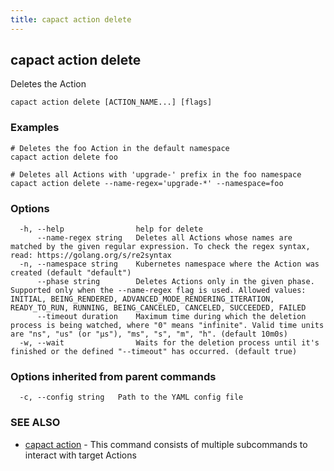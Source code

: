 ```yaml
---
title: capact action delete
---
```


## capact action delete

Deletes the Action

```
capact action delete [ACTION_NAME...] [flags]
```

### Examples

```
# Deletes the foo Action in the default namespace
capact action delete foo

# Deletes all Actions with 'upgrade-' prefix in the foo namespace
capact action delete --name-regex='upgrade-*' --namespace=foo

```

### Options

```
  -h, --help                help for delete
      --name-regex string   Deletes all Actions whose names are matched by the given regular expression. To check the regex syntax, read: https://golang.org/s/re2syntax
  -n, --namespace string    Kubernetes namespace where the Action was created (default "default")
      --phase string        Deletes Actions only in the given phase. Supported only when the --name-regex flag is used. Allowed values: INITIAL, BEING_RENDERED, ADVANCED_MODE_RENDERING_ITERATION, READY_TO_RUN, RUNNING, BEING_CANCELED, CANCELED, SUCCEEDED, FAILED
      --timeout duration    Maximum time during which the deletion process is being watched, where "0" means "infinite". Valid time units are "ns", "us" (or "µs"), "ms", "s", "m", "h". (default 10m0s)
  -w, --wait                Waits for the deletion process until it's finished or the defined "--timeout" has occurred. (default true)
```

### Options inherited from parent commands

```
  -c, --config string   Path to the YAML config file
```

### SEE ALSO

* [capact action](capact_action.md)	 - This command consists of multiple subcommands to interact with target Actions

